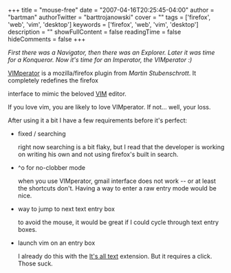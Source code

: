 +++
title = "mouse-free"
date = "2007-04-16T20:25:45-04:00"
author = "bartman"
authorTwitter = "barttrojanowski"
cover = ""
tags = ['firefox', 'web', 'vim', 'desktop']
keywords = ['firefox', 'web', 'vim', 'desktop']
description = ""
showFullContent = false
readingTime = false
hideComments = false
+++

*First there was a Navigator, then there was an Explorer. Later it was time for a Konqueror. Now it's time for an Imperator, the VIMperator :)*



[VIMperator](http://vimperator.mozdev.net/index.html) is a mozilla/firefox plugin from *Martin Stubenschrott*.  It completely redefines the firefox

interface to mimic the beloved [VIM](http://vim.org) editor.



If you love vim, you are likely to love VIMperator.  If not... well, your loss.



<!--more-->



After using it a bit I have a few requirements before it's perfect:



 - fixed / searching



   right now searching is a bit flaky, but I read that the developer is working on writing his own and not using firefox's built in search.

  

 - ^o for no-clobber mode 



   when you use VIMperator, gmail interface does not work -- or at least the shortcuts don't.  Having a way to enter a raw entry mode would be nice.

  

 - way to jump to next text entry box



   to avoid the mouse, it would be great if I could cycle through text entry boxes.

                   

 - launch vim on an entry box



   I already do this with the [It's all text](https://addons.mozilla.org/en-US/firefox/addon/4125) extension.  But it requires a click.  Those suck.
